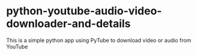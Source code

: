 # python-youtube-audio-video-downloader-and-details
This is a simple python app using PyTube to download video or audio from YouTube
